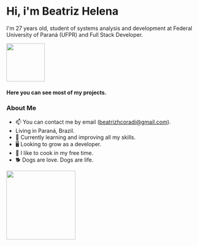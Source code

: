 # Hi, i'm Beatriz Helena

   I'm 27 years old, student of systems analysis and development at Federal University of Paraná (UFPR) and Full Stack Developer.  
<div> 
  <img height="100em" src="https://c.tenor.com/IVCnKbtTeRQAAAAC/programming-computer.gif" />
</div>





#### Here you can see most of my projects.

### About Me

- 📫 You can contact me by email (beatrizhcoradi@gmail.com).
-  Living in Paraná, Brazil.
 - 🌱 Currently learning and improving all my skills.
 - 🖥️ Looking to grow as a developer.
 - 🔪 I like to cook in my free time.
 - 🐕 Dogs are love. Dogs are life.



<div>
<a href="https://github.com/BeatrizHCor">
<img height="180em" src="https://github-readme-stats.vercel.app/api/top-langs/?username=BeatrizHCor&layout=compact&langs_count=7&theme=dracula"/>
</div>
